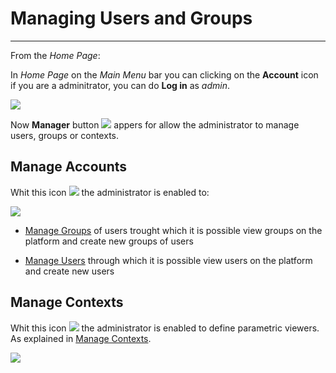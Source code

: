 # Managing Users and Groups
------------------------------

From the *Home Page*:

In *Home Page* on the *Main Menu* bar you can clicking on the **Account** icon if you are a adminitrator, you can do **Log in** as *admin*. 

<img src="../img/managing-users-and-groups/account.jpg" class="ms-docimage"/>

Now **Manager** button <img src="../img/button/manage-menu-button.jpg" class="ms-docbutton" /> appers for allow the administrator to manage users, groups or contexts. 

## Manage Accounts

Whit this icon  <img src="../img/button/manage-accaunts-button.jpg" class="ms-docbutton"/> the administrator is enabled to:

<img src="../img/managing-users-and-groups/accounts-page.jpg" class="ms-docimage"/>

* [Manage Groups](managing-groups.md) of users trought which it is possible view groups on the platform and create new groups of users

* [Manage Users](managing-users.md) through which it is possible view users on the platform and create new users 

## Manage Contexts

Whit this icon <img src="../img/button/manage-contexts-button.jpg" class="ms-docbutton"/> the administrator is enabled to define parametric viewers. As explained in [Manage Contexts](managing-contexts.md). 

<img src="../img/managing-users-and-groups/contexts-page.jpg" class="ms-docimage"/>
 
